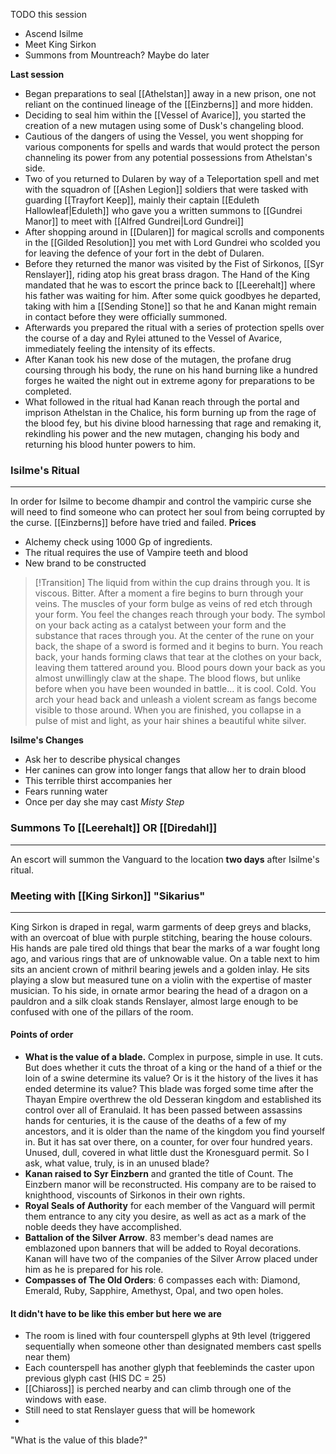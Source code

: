 TODO this session
- Ascend Isilme
- Meet King Sirkon
- Summons from Mountreach? Maybe do later

**Last session**
- Began preparations to seal [[Athelstan]] away in a new prison, one not reliant on the continued lineage of the [[Einzberns]] and more hidden.
- Deciding to seal him within the [[Vessel of Avarice]], you started the creation of a new mutagen using some of Dusk's changeling blood.
- Cautious of the dangers of using the Vessel, you went shopping for various components for spells and wards that would protect the person channeling its power from any potential possessions from Athelstan's side.
- Two of you returned to Dularen by way of a Teleportation spell and met with the squadron of [[Ashen Legion]] soldiers that were tasked with guarding [[Trayfort Keep]], mainly their captain [[Eduleth Hallowleaf|Eduleth]] who gave you a written summons to [[Gundrei Manor]] to meet with [[Alfred Gundrei|Lord Gundrei]]
- After shopping around in [[Dularen]] for magical scrolls and components in the [[Gilded Resolution]] you met with Lord Gundrei who scolded you for leaving the defence of your fort in the debt of Dularen.
- Before they returned the manor was visited by the Fist of Sirkonos, [[Syr Renslayer]], riding atop his great brass dragon. The Hand of the King mandated that he was to escort the prince back to [[Leerehalt]] where his father was waiting for him. After some quick goodbyes he departed, taking with him a [[Sending Stone]] so that he and Kanan might remain in contact before they were officially summoned.
- Afterwards you prepared the ritual with a series of protection spells over the course of a day and Rylei attuned to the Vessel of Avarice, immediately feeling the intensity of its effects.
- After Kanan took his new dose of the mutagen, the profane drug coursing through his body, the rune on his hand burning like a hundred forges he waited the night out in extreme agony for preparations to be completed.
- What followed in the ritual had Kanan reach through the portal and imprison Athelstan in the Chalice, his form burning up from the rage of the blood fey, but his divine blood harnessing that rage and remaking it, rekindling his power and the new mutagen, changing his body and returning his blood hunter powers to him.
### Isilme's Ritual
---
In order for Isilme to become dhampir and control the vampiric curse she will need to find someone who can protect her soul from being corrupted by the curse. [[Einzberns]] before have tried and failed. 
**Prices**
- Alchemy check using 1000 Gp of ingredients.
- The ritual requires the use of Vampire teeth and blood
- New brand to be constructed

>[!Transition]
>The liquid from within the cup drains through you. It is viscous. Bitter. After a moment a fire begins to burn through your veins. The muscles of your form bulge as veins of red etch through your form. You feel the changes reach through your body. The symbol on your back acting as a catalyst between your form and the substance that races through you. At the center of the rune on your back, the shape of a sword is formed and it begins to burn. You reach back, your hands forming claws that tear at the clothes on your back, leaving them tattered around you. Blood pours down your back as you almost unwillingly claw at the shape. The blood flows, but unlike before when you have been wounded in battle... it is cool. Cold. You arch your head back and unleash a violent scream as fangs become visible to those around. When you are finished, you collapse in a pulse of mist and light, as your hair shines a beautiful white silver.

**Isilme's Changes**
- Ask her to describe physical changes
- Her canines can grow into longer fangs that allow her to drain blood
- This terrible thirst accompanies her
- Fears running water
- Once per day she may cast *Misty Step*
### Summons To [[Leerehalt]] OR [[Diredahl]]
---
An escort will summon the Vanguard to the location **two days** after Isilme's ritual. 
### Meeting with [[King Sirkon]] "Sikarius"
---
King Sirkon is draped in regal, warm garments of deep greys and blacks, with an overcoat of blue with purple stitching, bearing the house colours. His hands are pale tired old things that bear the marks of a war fought long ago, and various rings that are of unknowable value. On a table next to him sits an ancient crown of mithril bearing jewels and a golden inlay. He sits playing a slow but measured tune on a violin with the expertise of master musician. To his side, in ornate armor bearing the head of a dragon on a pauldron and a silk cloak stands Renslayer, almost large enough to be confused with one of the pillars of the room.
#### Points of order
- **What is the value of a blade.** Complex in purpose, simple in use. It cuts. But does whether it cuts the throat of a king or the hand of a thief or the loin of a swine determine its value? Or is it the history of the lives it has ended determine its value? This blade was forged some time after the Thayan Empire overthrew the old Desseran kingdom and established its control over all of Eranulaid. It has been passed between assassins hands for centuries, it is the cause of the deaths of a few of my ancestors, and it is older than the name of the kingdom you find yourself in. But it has sat over there, on a counter, for over four hundred years. Unused, dull, covered in what little dust the Kronesguard permit. So I ask, what value, truly, is in an unused blade?
- **Kanan raised to Syr Einzbern** and granted the title of Count. The Einzbern manor will be reconstructed. His company are to be raised to knighthood, viscounts of Sirkonos in their own rights.
- **Royal Seals of Authority** for each member of the Vanguard will permit them entrance to any city you desire, as well as act as a mark of the noble deeds they have accomplished.
- **Battalion of the Silver Arrow**. 83 member's dead names are emblazoned upon banners that will be added to Royal decorations. Kanan will have two of the companies of the Silver Arrow placed under him as he is prepared for his role.
- **Compasses of The Old Orders**: 6 compasses each with: Diamond, Emerald, Ruby, Sapphire, Amethyst, Opal, and two open holes.
#### It didn't  have to be like this ember but here we are
- The room is lined with four counterspell glyphs at 9th level (triggered sequentially when someone other than designated members cast spells near them)
- Each counterspell has another glyph that feebleminds the caster upon previous glyph cast (HIS DC = 25)
- [[Chiaross]] is perched nearby and can climb through one of the windows with ease.
- Still need to stat Renslayer guess that will be homework
- 

"What is the value of this blade?"

